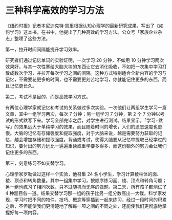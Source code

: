 # 三种科学高效的学习方法

《纽约时报》记者本尼迪克特·凯里根据认知心理学的最新研究成果，写出了《如何学习》这本书，在书中，他提出了几种高效的学习方法。公众号「家族企业杂志」整理了这些方法。

第一，拉开时间间隔能提升学习效率。

研究者们通过记忆单词的实验证明，一次学习 20 分钟，不如用 10 分钟学习两次效果好。与其一次性塞给大脑大块的东西让它去消化吸收，不如把一次集中学习打散成数次学习，并拉开每次学习之间的间隔。这种方式特别适合全新内容的学习与记忆，不需要花更多的时间，也不需要更刻苦地学习，你就能记住更多的东西，而且记忆更长久。

第二，考试不是目的，而是高效学习方式。

有两位心理学家就记忆和考试的关系做过多次实验。一次他们让两组学生学习一篇文章，其中一组学习两次，每次 7 分钟；另一组学习 7 分钟，第 2 个 7 分钟以考试的形式默写下来。学习全部完毕之后，对学生进行测试。结果显示，「学习+默写」的效果远大于单纯学习的效果，而且随着时间的增长，人们的遗忘速度也更慢。大脑的记忆有存储强度和提取强度，对于大脑来说，越是需要努力获取的记忆，越会增加存储和提取强度。背诵或考试，使得大脑要从记忆中提取已经学过的知识，要付出的努力远比一遍遍重读或重学要多得多，而这份额外的努力会让我们记住更多的东西。

第三，刻意练习不如交替学习。

心理学家罗勒做过这样一个实验，他召集 24 名小学生，学习计算棱柱体的面、棱、顶点和转角数量。其中一组集中学习，按顺序练习面、棱、顶点和转角习题；另一组也练习了相同次数，只不过随机而无序的做题。第二天，所有孩子都测试了 4 种题目各一道。结果交替学习那一组的孩子比另一组分数高出一大截。科学家发现，学习时把不同的物件、技巧、概念等穿插到一起来练习，经过一段时间的积累之后，不但能使我们更清楚地了解每一项之间的不同之处，还能使我们更彻底地掌握好每一项内容。

